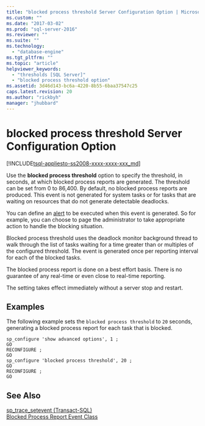 ```yaml
---
title: "blocked process threshold Server Configuration Option | Microsoft Docs"
ms.custom: ""
ms.date: "2017-03-02"
ms.prod: "sql-server-2016"
ms.reviewer: ""
ms.suite: ""
ms.technology: 
  - "database-engine"
ms.tgt_pltfrm: ""
ms.topic: "article"
helpviewer_keywords: 
  - "thresholds [SQL Server]"
  - "blocked process threshold option"
ms.assetid: 3d46d143-bc6a-4220-8b55-6baa37547c25
caps.latest.revision: 20
ms.author: "rickbyh"
manager: "jhubbard"
---
```

# blocked process threshold Server Configuration Option
[!INCLUDE[tsql-appliesto-ss2008-xxxx-xxxx-xxx_md](../../../database-engine/configure/windows/includes/tsql-appliesto-ss2008-xxxx-xxxx-xxx-md.md)]

  Use the **blocked process threshold** option to specify the threshold, in seconds, at which blocked process reports are generated. The threshold can be set from 0 to 86,400. By default, no blocked process reports are produced. This event is not generated for system tasks or for tasks that are waiting on resources that do not generate detectable deadlocks.  
  
 You can define an [alert](../Topic/Alerts.md) to be executed when this event is generated. So for example, you can choose to page the administrator to take appropriate action to handle the blocking situation.  
  
 Blocked process threshold uses the deadlock monitor background thread to walk through the list of tasks waiting for a time greater than or multiples of the configured threshold. The event is generated once per reporting interval for each of the blocked tasks.  
  
 The blocked process report is done on a best effort basis. There is no guarantee of any real-time or even close to real-time reporting.  
  
 The setting takes effect immediately without a server stop and restart.  
  
## Examples  
 The following example sets the `blocked process threshold` to `20` seconds, generating a blocked process report for each task that is blocked.  
  
```  
sp_configure 'show advanced options', 1 ;  
GO  
RECONFIGURE ;  
GO  
sp_configure 'blocked process threshold', 20 ;  
GO  
RECONFIGURE ;  
GO  
```  
  
## See Also  
 [sp_trace_setevent &#40;Transact-SQL&#41;](../../../relational-databases/reference/system-stored-procedures/sp-trace-setevent-transact-sql.md)   
 [Blocked Process Report Event Class](../../../relational-databases/event-classes/blocked-process-report-event-class.md)  
  
  